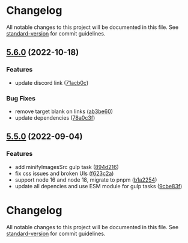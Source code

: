 # Changelog

All notable changes to this project will be documented in this file. See [standard-version](https://github.com/conventional-changelog/standard-version) for commit guidelines.

## [5.6.0](https://github.com/cssninjaStudio/bulkit/compare/v5.5.0...v5.6.0) (2022-10-18)


### Features

* update discord link ([71acb0c](https://github.com/cssninjaStudio/bulkit/commit/71acb0cc5e4f8ab6e783462b51e199288819a9a5))


### Bug Fixes

* remove target blank on links ([ab3be60](https://github.com/cssninjaStudio/bulkit/commit/ab3be602b906d53bf1c3551f70454ab2927b9ef3))
* update dependencies ([78a0c3f](https://github.com/cssninjaStudio/bulkit/commit/78a0c3ff166b3c7bc89a2b56e7ed0169250ff1fa))

## [5.5.0](https://github.com///compare/v5.4.0...v5.5.0) (2022-09-04)


### Features

* add minifyImagesSrc gulp task ([894d216](https://github.com///commit/894d216fb4089a5f9adfabdc05f0ee89fb96375c))
* fix css issues and broken UIs ([f623c2a](https://github.com///commit/f623c2a9da8688ba0ffababdfdb3a9329c3f6ff8))
* support node 16 and node 18, migrate to pnpm ([b1a2254](https://github.com///commit/b1a225482191d9cd3c2e03e9709994ad475a9297))
* update all depencies and use ESM module for gulp tasks ([9cbe83f](https://github.com///commit/9cbe83f4946dc4476006204f65c573bfd8460373))

# Changelog

All notable changes to this project will be documented in this file. See [standard-version](https://github.com/conventional-changelog/standard-version) for commit guidelines.
